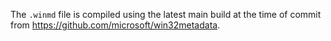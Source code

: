 The `.winmd` file is compiled using the latest main build at the time of commit from
<https://github.com/microsoft/win32metadata>.

